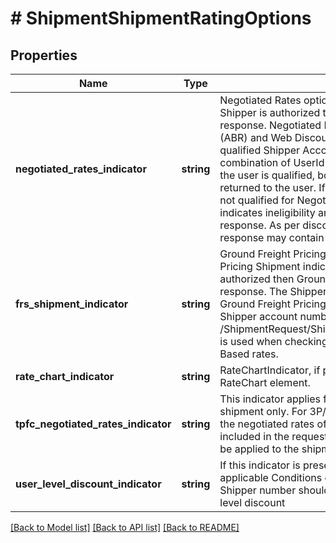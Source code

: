 # # ShipmentShipmentRatingOptions

## Properties

Name | Type | Description | Notes
------------ | ------------- | ------------- | -------------
**negotiated_rates_indicator** | **string** | Negotiated Rates option indicator. If the indicator is present and the Shipper is authorized then Negotiated Rates should be returned in the response.  Negotiated Rates are of two types Account Based Rates (ABR) and Web Discount Rates. Negotiated Rates are only returned for qualified Shipper Account Numbers.   Eligibility is determined using the combination of UserId and the Shipper&#39;s Shipper Account Number. If the user is qualified, both Published rates and Negotiated rates are returned to the user. If the UserId and Shipper Account   Number are not qualified for Negotiated rates, a warning message is returned that indicates ineligibility and only the Published rates are returned in the response. As per discount eligibility of user, negotiated rates in the response may contain ABR or Web discount rates. | [optional]
**frs_shipment_indicator** | **string** | Ground Freight Pricing Rates option indicator. If the Ground Freight Pricing Shipment indicator is enabled and Shipper number is authorized then Ground Freight Pricing rates should be returned in the response.  The Shipper account number must be qualified to receive Ground Freight Pricing Density Based Shipment rates. Only the Shipper account number taken from /ShipmentRequest/Shipment/FRSPaymentInformation/AccountNumber is used when checking qualification for Ground Freight Pricing Density Based rates. | [optional]
**rate_chart_indicator** | **string** | RateChartIndicator, if present in request, response will contain RateChart element. | [optional]
**tpfc_negotiated_rates_indicator** | **string** | This indicator applies for a third party (3P) / Freight collect (FC) shipment only.   For 3P/FC shipment if the shipper wishes to request for the negotiated rates of the third party then this indicator should be included in the request.   If authorized the 3P/FC negotiated rates will be applied to the shipment and rates will be returned in response. | [optional]
**user_level_discount_indicator** | **string** | If this indicator is present user level discount will be applied to rates if applicable  Conditions checked: This indicator should be present Shipper number should not be present User should be eligible for user level discount | [optional]

[[Back to Model list]](../../README.md#models) [[Back to API list]](../../README.md#endpoints) [[Back to README]](../../README.md)
